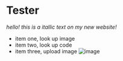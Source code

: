 # Tester
*hello! this is a itallic text on my new website!*
- item one, look up image
- item two, look up code
- item three, upload image ![image](https://github.com/Dugs4life/Tester/assets/144772657/c7149c15-dfba-4a3e-9352-2a6d3e8f891a)
  
